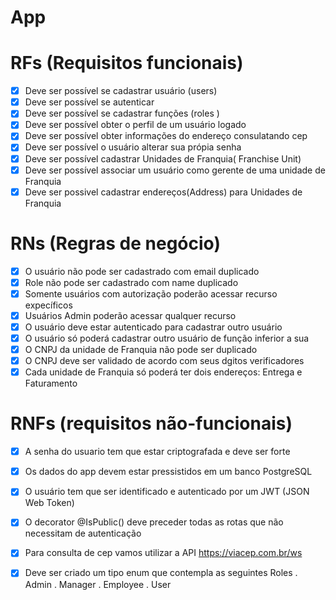 # App 

# RFs (Requisitos funcionais)

- [x] Deve ser possível se cadastrar usuário (users)
- [x] Deve ser possível se autenticar
- [x] Deve ser possível se cadastrar funções (roles )
- [x] Deve ser possível obter o perfil de um usuário logado
- [x] Deve ser possível obter informações do endereço consulatando cep
- [x] Deve ser possível o usuário alterar sua própia senha
- [x] Deve ser possível cadastrar Unidades de Franquia( Franchise Unit)
- [x] Deve ser possível associar um usuário como gerente de uma unidade de Franquia
- [x] Deve ser possivel cadastrar endereços(Address) para Unidades de Franquia 

# RNs (Regras de negócio)
- [x] O usuário não pode ser cadastrado com email duplicado
- [x] Role não pode ser cadastrado com name duplicado
- [x] Somente usuários com autorização poderão acessar recurso expecíficos
- [x] Usuários Admin poderão acessar qualquer recurso
- [x] O usuário deve estar autenticado para cadastrar outro usuário
- [x] O usuário só poderá cadastrar outro usuário de função inferior a sua
- [x] O CNPJ da unidade de Franquia não pode ser duplicado
- [x] O CNPJ deve ser validado de acordo com seus dgitos verificadores
- [x] Cada unidade de Franquia só poderá ter dois endereços: Entrega e Faturamento

# RNFs (requisitos não-funcionais)
- [x] A senha do usuario tem que estar criptografada e deve ser forte
- [x] Os dados do app devem estar pressistidos em um banco PostgreSQL
- [x] O usuário tem que ser identificado e autenticado por um JWT (JSON Web Token)
- [x] O decorator @IsPublic() deve preceder todas as rotas que não necessitam de autenticação
- [x] Para consulta de cep vamos utilizar a API https://viacep.com.br/ws
- [x] Deve ser criado um tipo enum que contempla as seguintes Roles
    . Admin
    . Manager
    . Employee
    . User
     

